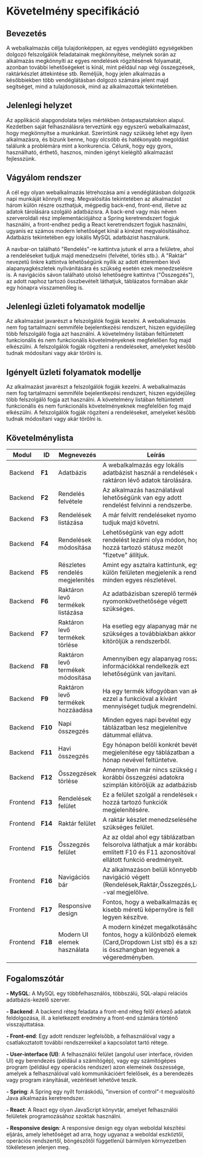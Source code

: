 # Követelmény specifikáció

## Bevezetés

A webalkalmazás célja tulajdonképpen, az egyes vendéglátó egységekben dolgozó felszolgálók feladatainak megkönnyítése, melynek során az alkalmazás megkönnyíti az egyes rendelések
rögzítésének folyamatát, azonban további lehetőségeket is kínál, mint például nap végi összegzések, raktárkészlet áttekintése stb. 
Reméljük, hogy jelen alkalmazás a későbbiekben több vendéglátásban dolgozó számára jelent majd segítséget, mind a tulajdonosok, mind az alkalmazottak tekintetében.

## Jelenlegi helyzet

Az applikáció alapgondolata teljes mértékben öntapasztalatokon alapul. Kezdetben saját felhasználásra terveztünk egy egyszerű webalkalmazást, hogy megkönnyítse a munkánkat.
Szerintünk nagy szükség lehet egy ilyen alkalmazásra, és bízunk benne, hogy olcsóbb és hatékonyabb megoldást találunk a problémára mint a konkurencia. Célunk, hogy egy gyors,
használható, érthető, hasznos, minden igényt kielégítő alkalmazást fejlesszünk.

## Vágyálom rendszer

A cél egy olyan webalkalmazás létrehozása ami a vendéglátásban dolgozók napi munkáját könnyíti meg. Megvalósítás tekintetében az alkalmazást három külön részre oszthatjuk, mégpedig
back-end, front-end, illetve az adatok tárolására szolgáló adatbázisra. A back-end vagy más néven szerveroldali rész implementációjához a Spring keretrendszert fogjuk 
használni, a front-endhez pedig a React keretrendszert fogjuk használni, ugyanis ez számos modern lehetőséget kínál a kinézet megvalósításához. Adatbázis tekintetében egy lokális
MySQL adatbázist használunk. 

A navbar-on található "Rendelés"-re kattintva jutunk el arra a felületre, ahol a rendeléseket tudjuk majd menedzselni (felvétel, törlés stb.). A "Raktár" nevezetű linkre kattintva
lehetőségünk nyílik az adott étteremben lévő alapanyagkészletek nyilvánítására és szükség esetén ezek menedzselésre is. A navigációs sávon található utolsó lehetőségre 
kattintva ("Összegzés"), az adott naphoz tartozó összbevételt láthatjuk, táblázatos formában akár egy hónapra visszamenőleg is.


## Jelenlegi üzleti folyamatok modellje

Az alkalmazást javarészt a felszolgálók fogják kezelni. A webalkalmazás nem fog tartalmazni semmiféle bejelentkezési rendszert, hiszen egyidejűleg több felszolgáló fogja azt használni.
A követelmény listában feltüntetett funkcionális és nem funkcionális követelményeknek megfelelően fog majd elkészülni. A felszolgálók fogják rögzíteni a rendeléseket, 
amelyeket később tudnak módosítani vagy akár törölni is. 

## Igényelt üzleti folyamatok modellje

Az alkalmazást javarészt a felszolgálók fogják kezelni. A webalkalmazás nem fog tartalmazni semmiféle bejelentkezési rendszert, hiszen egyidejűleg több felszolgáló fogja azt használni.
A követelmény listában feltüntetett funkcionális és nem funkcionális követelményeknek megfelelően fog majd elkészülni. A felszolgálók fogják rögzíteni a rendeléseket, 
amelyeket később tudnak módosítani vagy akár törölni is. 



## Követelménylista

|    <b>Modul</b>              |    <b>ID</b>     |    <b>Megnevezés</b>                   |    <b>Leírás</b>                                                                                                                                                                                                                                       |
|----------------------------|-----------|---------------------------------|---------------------------------------------------------------------------------------------------------------------------------------------------------------------------------------------------------------------------------------------------------| 
|    Backend            |    <b>F1</b>     |    Adatbázis                     |   A webalkalmazás egy lokális adatbázist használ a rendelések és a raktáron lévő adatok tárolására.|
|    Backend            |    <b>F2</b>     |    Rendelés felvétele            |   Az alkalmazás használatával lehetőségünk van egy adott rendelést felvinni a rendszerbe.       |
|    Backend            |    <b>F3</b>     |    Rendelések listázása          |    A már felvitt rendeléseket nyomon tudjuk majd követni.                                        |
|    Backend            |    <b>F4</b>     |    Rendelések  módosítása        |    Lehetőségünk van egy adott rendelést lezárni olya módon, hogy a hozzá tartozó státusz mezőt "fizetve" állítjuk.   |
|    Backend            |    <b>F5</b>     |   Részletes rendelés megjelenítés    |    Amint egy asztalra kattintunk, egy külön felületen megjelenik a rendelés minden egyes részletével.    |                                                                                          
|    Backend            |    <b>F6</b>     |    Raktáron levő termékek listázása   |    Az adatbázisban szereplő termékek nyomonkövethetősége végett szükséges.        |                 
|    Backend            |    <b>F7</b>     |    Raktáron levő termékek törlése     |   Ha esetleg egy alapanyag már nem szükséges a továbbiakban akkor kitöröljük a rendszerből.   |
|    Backend            |    <b>F8</b>     |    Raktáron levő termékek módosítása  |   Amennyiben egy alapanyag rossz információkkal rendelkezik ezt lehetőségünk van javítani.   |
|    Backend            |    <b>F9</b>     |    Raktáron levő termékek hozzáadása  |    Ha egy termék kifogyóban van akkor ezzel a funkcióval a kívánt mennyiséget tudjuk megrendelni. |
|    Backend            |    <b>F10</b>    |   Napi összegzés                      |   Minden egyes napi bevétel egy táblázatban lesz megjelenítve dátummal ellátva.   |
|    Backend            |    <b>F11</b>    |    Havi összegzés                     |  Egy hónapon belöli konkrét bevétel megjelenítése egy táblázatban a hónap nevével feltüntetve.   |
|    Backend            |    <b>F12</b>    |    Összegzések törlése                |  Amennyiben már nincs szükség a korábbi összegzési adatokra szimplán kitöröljük az adatbázisból.   |
|    Frontend           |    <b>F13</b>    |    Rendelések felület                 |    Ez a felület szolgál a rendelések és a hozzá tartozó funkciók  megjelenítésére.           |
|    Frontend           |    <b>F14</b>    |    Raktár felület                     |    A raktár készlet menedzseléséhez szükséges felület.   |
|    Frontend           |    <b>F15</b>    |    Összegzés felület                  |   Az az oldal ahol egy táblázatban felsorolva láthatjuk a már korábban említett F10 és F11 azonosítóval ellátott funkció eredményeit.  |
|    Frontend           |    <b>F16</b>    |   Navigációs bár                      |   Az alkalmazáson belüli könnyebb navigáció végett (Rendelések,Raktár,Összegzés,Logo) -val megjelölve.   |
|    Frontend           |    <b>F17</b>    |   Responsive design                 |   Fontos, hogy a webalkalmazás egy kisebb méretű képernyőre is fell legyen készítve. |
|    Frontend           |    <b>F18</b>    |    Modern UI elemek használata      |   A modern kinézet megalkotásához fontos, hogy a különböző elemek (Card,Dropdown List stb) és a színek is összhangban legyenek a végeredményben.  |

## Fogalomszótár

<b>- MySQL</b>: A MySQL egy többfelhasználós, többszálú, SQL-alapú relációs adatbázis-kezelő szerver.<br />

<b>- Backend</b>: A backend réteg feladata a front-end réteg felől érkező adatok feldolgozása, ill. a keletkezett eredmény a front-end számára történő visszajuttatása.<br />

<b>- Front-end</b>: Egy adott rendszer legfelsőbb, a felhasználóval vagy a csatlakoztatott további rendszerrekkel a kapcsolatot tartó rétege.<br />

<b>- User-interface (UI)</b>: A felhasználói felület (angolul user interface, röviden UI) egy berendezés (például a számítógép), vagy egy számítógépes program (például egy operációs rendszer) azon elemeinek összessége, amelyek a felhasználóval való kommunikációért felelősek, és a berendezés vagy program irányítását, vezérlését lehetővé teszik.<br />

<b>- Spring</b>: A Spring egy nyílt forráskódú, "inversion of control"-t megvalósító Java alkalmazás keretrendszer.<br />

<b>- React</b>: A React egy olyan JavaScript könyvtár, amelyet felhasználói felületek programozásához szoktak használni.<br />

<b>- Responsive design</b>: A responsive design egy olyan weboldal készítési eljárás, amely lehetőséget ad arra, hogy ugyanaz a weboldal eszköztől, operációs rendszertől, böngészőtől függetlenül bármilyen környezetben tökéletesen jelenjen meg.<br />

